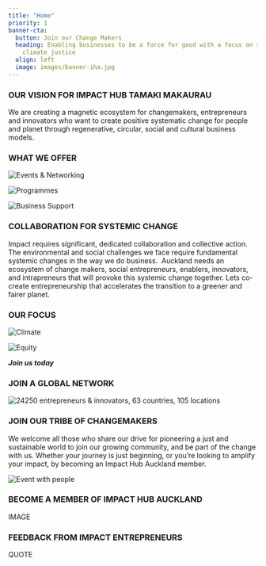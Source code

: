 ```yaml
---
title: "Home"
priority: 1
banner-cta:
  button: Join our Change Makers
  heading: Enabling businesses to be a force for good with a focus on social &
    climate justice
  align: left
  image: images/banner-iha.jpg
---
```

### OUR VISION FOR IMPACT HUB TAMAKI MAKAURAU 

We are creating a magnetic ecosystem for changemakers, entrepreneurs and innovators who want to create positive systematic change for people and planet through regenerative, circular, social and cultural business models. 

### WHAT WE OFFER

![Events & Networking](images/1.png "Events & Networking")

![Programmes](images/2.png "Programmes")

![Business Support](images/3.png "Business Support")

### COLLABORATION FOR SYSTEMIC CHANGE

Impact requires significant, dedicated collaboration and collective action. The environmental and social challenges we face require fundamental systemic changes in the way we do business.  Auckland needs an ecosystem of change makers, social entrepreneurs, enablers, innovators, and intrapreneurs that will provoke this systemic change together. Lets co-create entrepreneurship that accelerates the transition to a greener and fairer planet.

### OUR FOCUS

![Climate](images/4.png "Climate")

![Equity](images/5.png "Equity")

***Join us today***

### JOIN A GLOBAL NETWORK

![24250 entrepreneurs & innovators, 63 countries, 105 locations ](images/banner-ih-global-impact-.png)

### JOIN OUR TRIBE OF CHANGEMAKERS

We welcome all those who share our drive for pioneering a just and sustainable world to join our growing community, and be part of the change with us. Whether your journey is just beginning, or you’re looking to amplify your impact, by becoming an Impact Hub Auckland member.

![Event with people](images/banner-bottom-page.jpg "Join our tribe of change makers")

### BECOME A MEMBER OF IMPACT HUB AUCKLAND

IMAGE

### FEEDBACK FROM IMPACT ENTREPRENEURS

QUOTE